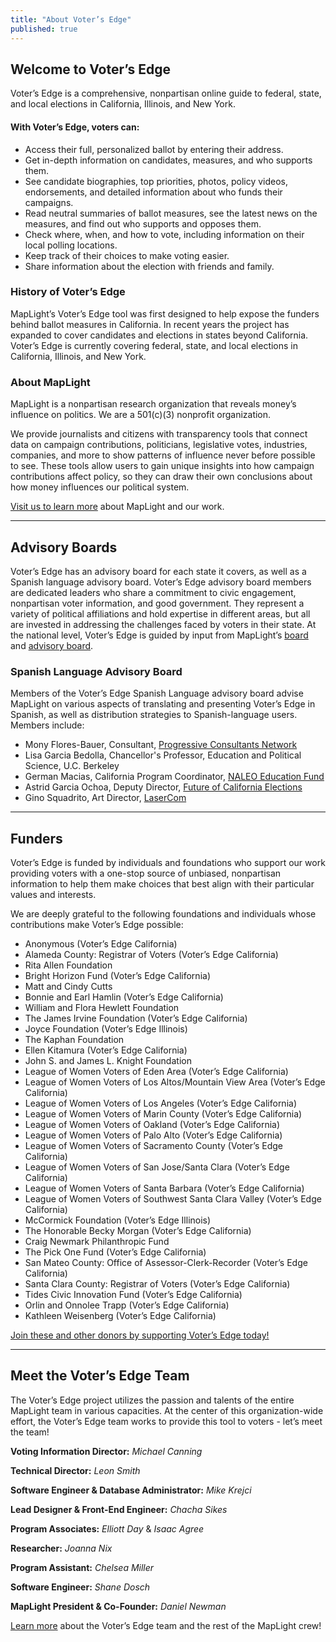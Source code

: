 ```yaml
---
title: "About Voter’s Edge"
published: true
---
```


## Welcome to Voter’s Edge

Voter’s Edge is a comprehensive, nonpartisan online guide to federal, state, and local elections in California, Illinois, and New York. 

#### With Voter’s Edge, voters can:

- Access their full, personalized ballot by entering their address.
- Get in-depth information on candidates, measures, and who supports them.
- See candidate biographies, top priorities, photos, policy videos, endorsements, and detailed information about who funds their campaigns.
- Read neutral summaries of ballot measures, see the latest news on the measures, and find out who supports and opposes them.
- Check where, when, and how to vote, including information on their local polling locations.
- Keep track of their choices to make voting easier.
- Share information about the election with friends and family.

### History of Voter’s Edge
MapLight’s Voter’s Edge tool was first designed to help expose the funders behind ballot measures in California. In recent years the project has expanded to cover candidates and elections in states beyond California. Voter’s Edge is currently covering federal, state, and local elections in California, Illinois, and New York.

### About MapLight

MapLight is a nonpartisan research organization that reveals money’s influence on politics. We are a 501(c)(3) nonprofit organization.

We provide journalists and citizens with transparency tools that connect data on campaign contributions, politicians, legislative votes, industries, companies, and more to show patterns of influence never before possible to see. These tools allow users to gain unique insights into how campaign contributions affect policy, so they can draw their own conclusions about how money influences our political system.

[Visit us to learn more](http://maplight.org/content/about-maplight) about MapLight and our work.

---

## Advisory Boards

Voter’s Edge has an advisory board for each state it covers, as well as a Spanish language advisory board. Voter’s Edge advisory board members are dedicated leaders who share a commitment to civic engagement, nonpartisan voter information, and good government. They represent a variety of political affiliations and hold expertise in different areas, but all are invested in addressing the challenges faced by voters in their state. At the national level, Voter’s Edge is guided by input from MapLight’s [board](http://maplight.org/board) and [advisory board](http://maplight.org/advisory_board).

### Spanish Language Advisory Board
Members of the Voter’s Edge Spanish Language advisory board advise MapLight on various aspects of translating and presenting Voter’s Edge in Spanish, as well as distribution strategies to Spanish-language users. Members include:

* Mony Flores-Bauer, Consultant, [Progressive Consultants Network](http://www.pcneb.org/floresbauer.html)
* Lisa Garcia Bedolla, Chancellor's Professor, Education and Political Science, U.C. Berkeley
* German Macias, California Program Coordinator, [NALEO Education Fund](http://www.naleo.org/)
* Astrid Garcia Ochoa, Deputy Director, [Future of California Elections](http://futureofcaelections.org/)
* Gino Squadrito, Art Director, [LaserCom](http://www.lasercomdesign.com/)

---

## Funders

Voter’s Edge is funded by individuals and foundations who support our work providing voters with a one-stop source of unbiased, nonpartisan information to help them make choices that best align with their particular values and interests.

We are deeply grateful to the following foundations and individuals whose contributions make Voter’s Edge possible:

- Anonymous (Voter’s Edge California)
- Alameda County: Registrar of Voters (Voter’s Edge California)
- Rita Allen Foundation 
- Bright Horizon Fund (Voter’s Edge California)
- Matt and Cindy Cutts 
- Bonnie and Earl Hamlin (Voter’s Edge California)
- William and Flora Hewlett Foundation 
- The James Irvine Foundation (Voter’s Edge California)
- Joyce Foundation (Voter’s Edge Illinois)
- The Kaphan Foundation 
- Ellen Kitamura (Voter’s Edge California)
- John S. and James L. Knight Foundation 
- League of Women Voters of Eden Area (Voter’s Edge California)
- League of Women Voters of Los Altos/Mountain View Area (Voter’s Edge California)
- League of Women Voters of Los Angeles (Voter’s Edge California)
- League of Women Voters of Marin County (Voter’s Edge California)
- League of Women Voters of Oakland (Voter’s Edge California)
- League of Women Voters of Palo Alto (Voter’s Edge California)
- League of Women Voters of Sacramento County (Voter’s Edge California)
- League of Women Voters of San Jose/Santa Clara (Voter’s Edge California)
- League of Women Voters of Santa Barbara (Voter’s Edge California)
- League of Women Voters of Southwest Santa Clara Valley (Voter’s Edge California)
- McCormick Foundation (Voter’s Edge Illinois)
- The Honorable Becky Morgan (Voter’s Edge California)
- Craig Newmark Philanthropic Fund
- The Pick One Fund (Voter’s Edge California)
- San Mateo County: Office of Assessor-Clerk-Recorder (Voter’s Edge California)
- Santa Clara County: Registrar of Voters (Voter’s Edge California)
- Tides Civic Innovation Fund (Voter’s Edge California)
- Orlin and Onnolee Trapp (Voter’s Edge California)
- Kathleen Weisenberg (Voter’s Edge California)

[Join these and other donors by supporting Voter’s Edge today!](https://donatenow.networkforgood.org/votersedge)

---

## Meet the Voter’s Edge Team

The Voter’s Edge project utilizes the passion and talents of the entire MapLight team in various capacities. At the center of this organization-wide effort, the Voter’s Edge team works to provide this tool to voters - let’s meet the team!

**Voting Information Director:** _Michael Canning_

**Technical Director:** _Leon Smith_

**Software Engineer & Database Administrator:** _Mike Krejci_

**Lead Designer & Front-End Engineer:** _Chacha Sikes_

**Program Associates:**  _Elliott Day_ & _Isaac Agree_

**Researcher:** _Joanna Nix_

**Program Assistant:** _Chelsea Miller_

**Software Engineer:** _Shane Dosch_

**MapLight President & Co-Founder:** _Daniel Newman_

[Learn more](http://maplight.org/content/staff) about the Voter’s Edge team and the rest of the MapLight crew!

